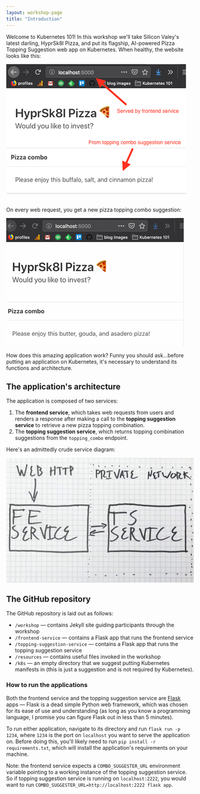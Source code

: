 ```yaml
---
layout: workshop-page
title: "Introduction"
---
```


Welcome to Kubernetes 101! In this workshop we'll take Silicon Valey's latest darling, HyprSk8l Pizza, and put its flagship, AI-powered Pizza Topping Suggestion web app on Kubernetes. When healthy, the website looks like  this:

![Application screenshot](./application-screenshot.png)

On every web request, you get a new pizza topping combo suggestion:

![main-app-demo.gif](./main-app-demo.gif)

How does this amazing application work? Funny you should ask...before putting an application on Kubernetes, it's necessary to understand its functions and architecture.

## The application's architecture

The application is composed of two services:

1. The **frontend service**, which takes web requests from users and renders a response after making a call to the **topping suggestion service** to retrieve a new pizza topping combination.
2. The **topping suggestion service**, which returns topping combination suggestions from the `topping_combo` endpoint.

Here's an admittedly crude service diagram:

![Service Diagram](./service-diagram.jpg)

## The GitHub repository

The GitHub repository is laid out as follows:

* `/workshop` — contains Jekyll site guiding participants through the workshop
* `/frontend-service` — contains a Flask app that runs the frontend service
* `/topping-suggestion-service` — contains a Flask app that runs the topping suggestion service
* `/resources` — contains useful files invoked in the workshop
* `/k8s` — an empty directory that we suggest putting Kubernetes manifests in (this is just a suggestion and is not required by Kubernetes).

### How to run the applications

Both the frontend service and the topping suggestion service are [Flask](http://flask.pocoo.org/) apps — Flask is a dead simple Python web framework, which was chosen for its ease of use and understanding (as long as you know a programming language, I promise you can figure Flask out in less than 5 minutes).

To run either application, navigate to its directory and run `flask run -p 1234`, where `1234` is the port on `localhost` you want to serve the application on. Before doing this, you'll likely need to run `pip install -r requirements.txt`, which will install the application's requirements on your machine.

Note: the frontend service expects a `COMBO_SUGGESTER_URL` environment variable pointing to a working instance of the topping suggestion service. So if topping suggestion service is running on `localhost:2222`, you would want to run `COMBO_SUGGESTER_URL=http://localhost:2222 flask app`.